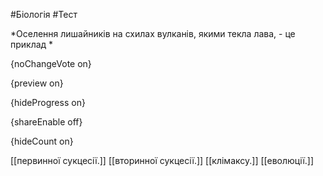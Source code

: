 #Біологія #Тест

*Оселення лишайників на схилах вулканів, якими текла лава, - це приклад *

{noChangeVote on}

{preview on}

{hideProgress on}

{shareEnable off}

{hideCount on}

[[первинної сукцесії.]]
[[вторинної сукцесії.]]
[[клімаксу.]]
[[еволюції.]]
